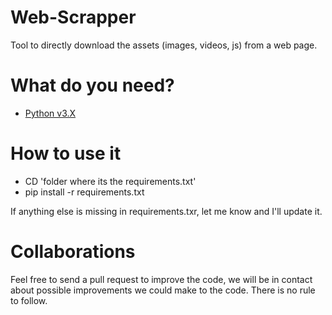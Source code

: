 # Web-Scrapper
Tool to directly download the assets (images, videos, js) from a web page.

# What do you need?
- [Python v3.X](https://www.python.org/ftp/python/3.10.0/python-3.10.0-amd64.exe)

# How to use it
- CD 'folder where its the requirements.txt'
- pip install -r requirements.txt

If anything else is missing in requirements.txr, let me know and I'll update it.

# Collaborations
Feel free to send a pull request to improve the code, we will be in contact about possible improvements we could make to the code. There is no rule to follow.
